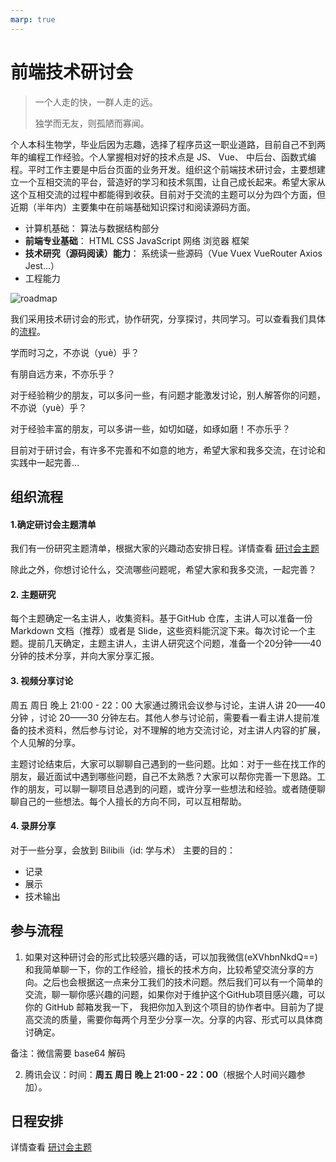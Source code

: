 ```yaml
---
marp: true
---
```


# 前端技术研讨会

> 一个人走的快，一群人走的远。
>
> 独学而无友，则孤陋而寡闻。

个人本科生物学，毕业后因为志趣，选择了程序员这一职业道路，目前自己不到两年的编程工作经验。个人掌握相对好的技术点是 JS、 Vue、 中后台、函数式编程。平时工作主要是中后台页面的业务开发。组织这个前端技术研讨会，主要想建立一个互相交流的平台，营造好的学习和技术氛围，让自己成长起来。希望大家从这个互相交流的过程中都能得到收获。目前对于交流的主题可以分为四个方面，但近期（半年内）主要集中在前端基础知识探讨和阅读源码方面。

- 计算机基础： 算法与数据结构部分
- **前端专业基础**： HTML CSS JavaScript 网络 浏览器 框架
- **技术研究（源码阅读）能力**： 系统读一些源码（Vue Vuex VueRouter Axios Jest...）
- 工程能力


![roadmap](../images/roadmap.png)

我们采用技术研讨会的形式，协作研究，分享探讨，共同学习。可以查看我们具体的[流程](#组织流程)。

学而时习之，不亦说（yuè）乎？

有朋自远方来，不亦乐乎？

对于经验稍少的朋友，可以多问一些，有问题才能激发讨论，别人解答你的问题，不亦说（yuè）乎？

对于经验丰富的朋友，可以多讲一些，如切如磋，如琢如磨！不亦乐乎？

目前对于研讨会，有许多不完善和不如意的地方，希望大家和我多交流，在讨论和实践中一起完善... 


## 组织流程

#### 1.确定研讨会主题清单

我们有一份研究主题清单，根据大家的兴趣动态安排日程。详情查看 [研讨会主题](./todo.md)

除此之外，你想讨论什么，交流哪些问题呢，希望大家和我多交流，一起完善？

#### 2. 主题研究 

每个主题确定一名主讲人，收集资料。基于GitHub 仓库，主讲人可以准备一份 Markdown 文档（推荐）或者是 Slide，这些资料能沉淀下来。每次讨论一个主题。提前几天确定，主题主讲人，主讲人研究这个问题，准备一个20分钟——40分钟的技术分享，并向大家分享汇报。

#### 3. 视频分享讨论

周五 周日 晚上 21:00 - 22：00 大家通过腾讯会议参与讨论，主讲人讲 20——40 分钟 ，讨论 20——30 分钟左右。其他人参与讨论前，需要看一看主讲人提前准备的技术资料，然后参与讨论，对不理解的地方交流讨论，对主讲人内容的扩展，个人见解的分享。

主题讨论结束后，大家可以聊聊自己遇到的一些问题。比如：对于一些在找工作的朋友，最近面试中遇到哪些问题，自己不太熟悉？大家可以帮你完善一下思路。工作的朋友，可以聊一聊项目总遇到的问题，或许分享一些想法和经验。或者随便聊聊自己的一些想法。每个人擅长的方向不同，可以互相帮助。

#### 4. 录屏分享

对于一些分享，会放到 Bilibili（id: 学与术） 主要的目的：

- 记录
- 展示
- 技术输出

## 参与流程

1. 如果对这种研讨会的形式比较感兴趣的话，可以加我微信(eXVhbnNkdQ==)和我简单聊一下，你的工作经验，擅长的技术方向，比较希望交流分享的方向。之后也会根据这一点来分工我们的技术问题。然后我们可以有一个简单的交流，聊一聊你感兴趣的问题，如果你对于维护这个GitHub项目感兴趣，可以你的 GitHub 邮箱发我一下， 我把你加入到这个项目的协作者中。目前为了提高交流的质量，需要你每两个月至少分享一次。分享的内容、形式可以具体商讨确定。

备注：微信需要 base64 解码

2. 腾讯会议：时间：**周五 周日 晚上 21:00 - 22：00**（根据个人时间兴趣参加）。

## 日程安排

详情查看 [研讨会主题](./schedule.md)


